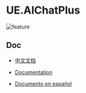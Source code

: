 # UE.AIChatPlus

![feature](https://github.com/user-attachments/assets/701f0857-5a23-436b-8732-6ebac496c5b3)


## Doc

* [中文文档](https://wiki.disenone.site/ue-%E6%8F%92%E4%BB%B6-AIChatPlus/)

* [Documentation](https://wiki.disenone.site/en/ue-%E6%8F%92%E4%BB%B6-AIChatPlus)

* [Documento en español](https://wiki.disenone.site/es/ue-%E6%8F%92%E4%BB%B6-AIChatPlus)
